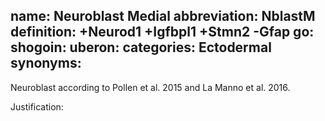 name: Neuroblast Medial
abbreviation: NblastM
definition: +Neurod1 +Igfbpl1 +Stmn2 -Gfap
go:
shogoin: 
uberon:
categories: Ectodermal
synonyms:
---

Neuroblast according to Pollen et al. 2015 and La Manno et al. 2016.

Justification:


